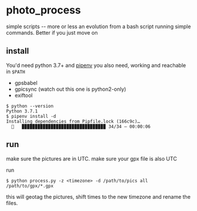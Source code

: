 # photo_process

simple scripts -- more or less an evolution from a bash script running simple commands.
Better if you just move on

## install

You'd need python 3.7+ and [pipenv](https://pipenv.readthedocs.io/en/latest/)
you also need, working and reachable in `$PATH`

* gpsbabel
* gpicsync (watch out this one is python2-only)
* exiftool

```
$ python --version
Python 3.7.1
$ pipenv install -d
Installing dependencies from Pipfile.lock (166c9c)…
  🐍   ▉▉▉▉▉▉▉▉▉▉▉▉▉▉▉▉▉▉▉▉▉▉▉▉▉▉▉▉▉▉▉▉ 34/34 — 00:00:06
```

## run

make sure the pictures are in UTC.
make sure your gpx file is also UTC

run

```
$ python process.py -z <timezone> -d /path/to/pics all /path/to/gpx/*.gpx
```

this will geotag the pictures, shift times to the new timezone and rename the files.
